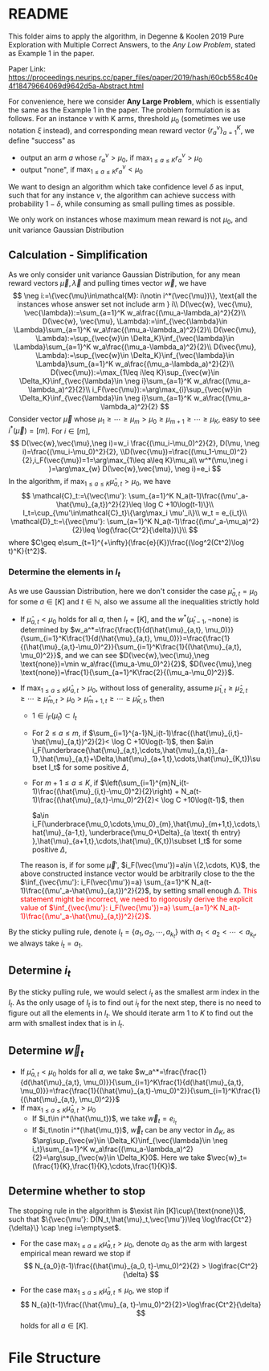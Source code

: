 # README

This folder aims to apply the algorithm, in Degenne \& Koolen 2019 Pure Exploration with Multiple Correct Answers, to the *Any Low Problem*, stated as Example 1 in the paper. 

Paper Link: https://proceedings.neurips.cc/paper_files/paper/2019/hash/60cb558c40e4f18479664069d9642d5a-Abstract.html

For convenience, here we consider **Any Large Problem**, which is essentially the same as the Example 1 in the paper. The problem formulation is as follows. For an instance $\nu$ with K arms, threshold $\mu_0$ (sometimes we use notation $\xi$ instead), and corresponding mean reward vector $\{r^{\nu}_{a}\}_{a=1}^K$​, we define "success" as

+ output an arm $a$ whose $r_a^{\nu}>\mu_0$, if $\max_{1\leq a\leq K}r_a^{\nu} > \mu_0$
+ output "none", if $\max_{1\leq a\leq K}r_a^{\nu} < \mu_0$

We want to design an algorithm which take confidence level $\delta$ as input, such that for any instance $\nu$, the algorithm can achieve success with probability $1-\delta$, while consuming as small pulling times as possible.

We only work on instances whose maximum mean reward is not $\mu_0$​, and unit variance Gaussian Distribution

## Calculation - Simplification

As we only consider unit variance Gaussian Distribution, for any mean reward vectors $\vec{\mu},\vec{\lambda}$ and pulling times vector $\vec{w}$, we have
$$
\neg i:=\{\vec{\mu}\in\mathcal{M}: i\notin i^*(\vec{\mu})\}, \text{all the instances whose answer set not include arm } i\\
D(\vec{w}, \vec{\mu}, \vec{\lambda}):=\sum_{a=1}^K w_a\frac{(\mu_a-\lambda_a)^2}{2}\\
D(\vec{w}, \vec{\mu}, \Lambda):=\inf_{\vec{\lambda}\in \Lambda}\sum_{a=1}^K w_a\frac{(\mu_a-\lambda_a)^2}{2}\\
D(\vec{\mu}, \Lambda):=\sup_{\vec{w}\in \Delta_K}\inf_{\vec{\lambda}\in \Lambda}\sum_{a=1}^K w_a\frac{(\mu_a-\lambda_a)^2}{2}\\
D(\vec{\mu}, \Lambda):=\sup_{\vec{w}\in \Delta_K}\inf_{\vec{\lambda}\in \Lambda}\sum_{a=1}^K w_a\frac{(\mu_a-\lambda_a)^2}{2}\\
D(\vec{\mu}):=\max_{1\leq i\leq K}\sup_{\vec{w}\in \Delta_K}\inf_{\vec{\lambda}\in \neg i}\sum_{a=1}^K w_a\frac{(\mu_a-\lambda_a)^2}{2}\\
i_F(\vec{\mu}):=\arg\max_{i}\sup_{\vec{w}\in \Delta_K}\inf_{\vec{\lambda}\in \neg i}\sum_{a=1}^K w_a\frac{(\mu_a-\lambda_a)^2}{2}
$$
Consider vector $\vec{\mu}$ whose $\mu_1\geq \cdots\geq \mu_m > \mu_0\geq \mu_{m+1}\geq \cdots\geq \mu_K$​, easy to see $i^*(\vec{\mu})=[m]$. For $i\in [m]$,
$$
D(\vec{w},\vec{\mu},\neg i)=w_i \frac{(\mu_i-\mu_0)^2}{2}, D(\mu, \neg i)=\frac{(\mu_i-\mu_0)^2}{2}, \\D(\vec{\mu})=\frac{(\mu_1-\mu_0)^2}{2},i_F(\vec{\mu})=1=\arg\max_{1\leq a\leq K}\mu_a\\
w^*(\mu,\neg i )=\arg\max_{w} D(\vec{w},\vec{\mu}, \neg i)=e_i
$$
In the algorithm, if $\max_{1\leq a\leq K}\hat{\mu}_{a,t} > \mu_0$, we have
$$
\mathcal{C}_t:=\{\vec{\mu'}: \sum_{a=1}^K N_a(t-1)\frac{(\mu'_a-\hat{\mu}_{a,t})^2}{2}\leq \log C +10\log(t-1)\}\\
I_t=\cup_{\mu'\in\mathcal{C}_t}\{\arg\max_i \mu'_i\}\\
w_t = e_{i_t}\\
\mathcal{D}_t:=\{\vec{\mu'}: \sum_{a=1}^K N_a(t-1)\frac{(\mu'_a-\mu_a)^2}{2}\leq \log(\frac{Ct^2}{\delta})\}\\
$$
where $C\geq e\sum_{t=1}^{+\infty}(\frac{e}{K})\frac{(\log^2(Ct^2)\log t)^K}{t^2}$. 

### Determine the elements in $I_t$

As we use Gaussian Distribution, here we don't consider the case $\hat{\mu}_{a,t}=\mu_0$ for some $a\in[K]$ and $t\in \mathbb{N}$, also we assume all the inequalities strictly hold

+ If $\hat{\mu}_{a,t} < \mu_0$ holds for all $a$, then $I_t=[K]$, 
  and the $w^*(\hat{\mu}_{t-1}, \neg \text{none})$ is determined by $w_a^*=\frac{\frac{1}{d(\hat{\mu}_{a,t}, \mu_0)}}{\sum_{i=1}^K\frac{1}{d(\hat{\mu}_{a,t}, \mu_0)}}=\frac{\frac{1}{(\hat{\mu}_{a,t}-\mu_0)^2}}{\sum_{i=1}^K\frac{1}{(\hat{\mu}_{a,t}, \mu_0)^2}}$, and we can see $D(\vec{w},\vec{\mu},\neg \text{none})=\min w_a\frac{(\mu_a-\mu_0)^2}{2}$,  $D(\vec{\mu},\neg \text{none})=\frac{1}{\sum_{a=1}^K\frac{2}{(\mu_a-\mu_0)^2}}$.

+ If $\max_{1\leq a\leq K}\hat{\mu}_{a,t} > \mu_0$, without loss of generality, assume $\hat{\mu}_{1,t} \geq \hat{\mu}_{2,t}\geq\cdots \geq \hat{\mu}_{m,t} > \mu_0 > \hat{\mu}_{m+1, t}\geq \cdots\geq \hat{\mu}_{K, t}$, then

  + $1\in i_F(\hat{\mu}_t)\subset I_t$

  + For $2\leq a\leq m$, if $\sum_{i=1}^{a-1}N_i(t-1)\frac{(\hat{\mu}_{i,t}-\hat{\mu}_{a,t})^2}{2}< \log C +10\log(t-1)$, then
    $a\in i_F(\underbrace{\hat{\mu}_{a,t},\cdots,\hat{\mu}_{a,t}}_{a-1},\hat{\mu}_{a,t}+\Delta,\hat{\mu}_{a+1,t},\cdots,\hat{\mu}_{K,t})\subset I_t$ for some positive $\Delta$,

  + For $m+1\leq a\leq K$, if $\left(\sum_{i=1}^{m}N_i(t-1)\frac{(\hat{\mu}_{i,t}-\mu_0)^2}{2}\right) + N_a(t-1)\frac{(\hat{\mu}_{a,t}-\mu_0)^2}{2}< \log C +10\log(t-1)$, then

    $a\in i_F(\underbrace{\mu_0,\cdots,\mu_0}_{m},\hat{\mu}_{m+1,t},\cdots,\hat{\mu}_{a-1,t}, \underbrace{\mu_0+\Delta}_{a \text{ th entry} },\hat{\mu}_{a+1,t},\cdots,\hat{\mu}_{K,t})\subset I_t$ for some positive $\Delta$,

  The reason is, if for some $\vec{\mu}'$, $i_F(\vec{\mu'})=a\in \{2,\cdots, K\}$, the above constructed instance vector would be arbitrarily close to the the $\inf_{\vec{\mu'}: i_F(\vec{\mu'})=a} \sum_{a=1}^K N_a(t-1)\frac{(\mu'_a-\hat{\mu}_{a,t})^2}{2}$, by setting small enough $\Delta$.
   <font color=red>This statement might be incorrect, we need to rigorously derive the explicit value of $\inf_{\vec{\mu'}: i_F(\vec{\mu'})=a} \sum_{a=1}^K N_a(t-1)\frac{(\mu'_a-\hat{\mu}_{a,t})^2}{2}$.</font>

By the sticky pulling rule, denote $I_t=\{a_1, a_2,\cdots, a_{k_t}\}$ with $a_1 < a_2 <\cdots<a_{k_t}$, we always take $i_t=a_1$.

## Determine $i_t$

By the sticky pulling rule, we would select $i_t$ as the smallest arm index in the $I_t$. As the only usage of $I_t$ is to find out $i_t$ for the next step, there is no need to figure out all the elements in $I_t$. We should iterate arm 1 to $K$ to find out the arm with smallest index that is in $I_t$.

## Determine $\vec{w}_t$

+ If $\hat{\mu}_{a,t} < \mu_0$ holds for all $a$, we take $w_a^*=\frac{\frac{1}{d(\hat{\mu}_{a,t}, \mu_0)}}{\sum_{i=1}^K\frac{1}{d(\hat{\mu}_{a,t}, \mu_0)}}=\frac{\frac{1}{(\hat{\mu}_{a,t}-\mu_0)^2}}{\sum_{i=1}^K\frac{1}{(\hat{\mu}_{a,t}, \mu_0)^2}}$
+ If $\max_{1\leq a\leq K}\hat{\mu}_{a,t} > \mu_0$
  + If $i_t\in i^*(\hat{\mu_t})$, we take $\vec{w}_t=e_{i_t}$
  + If $i_t\notin i^*(\hat{\mu_t})$, $\vec{w}_t$ can be any vector in $\Delta_K$, as $\arg\sup_{\vec{w}\in \Delta_K}\inf_{\vec{\lambda}\in \neg i_t}\sum_{a=1}^K w_a\frac{(\mu_a-\lambda_a)^2}{2}=\arg\sup_{\vec{w}\in \Delta_K}0$. Here we take $\vec{w}_t=(\frac{1}{K},\frac{1}{K},\cdots,\frac{1}{K})$.

## Determine whether to stop

The stopping rule in the algorithm is $\exist i\in [K]\cup\{\text{none}\}$, such that $\{\vec{\mu'}: D(N_t,\hat{\mu}_t,\vec{\mu'})\leq \log\frac{Ct^2}{\delta}\} \cap \neg i=\emptyset$.

+ For the case $\max_{1\leq a\leq K}\hat{\mu}_{a,t} > \mu_0$, denote $a_0$ as the arm with largest empirical mean reward we stop if
  $$
  N_{a_0}(t-1)\frac{(\hat{\mu}_{a_0, t}-\mu_0)^2}{2} > \log\frac{Ct^2}{\delta}
  $$

+ For the case $\max_{1\leq a\leq K}\hat{\mu}_{a,t} \leq \mu_0$, we stop if
  $$
  N_{a}(t-1)\frac{(\hat{\mu}_{a, t}-\mu_0)^2}{2}>\log\frac{Ct^2}{\delta}
  $$
   holds for all $a\in[K]$.

# File Structure

